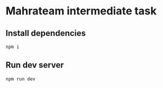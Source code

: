 # Mahrateam intermediate task

## Install dependencies
```shell
npm i
```

## Run dev server
```shell
npm run dev
```
